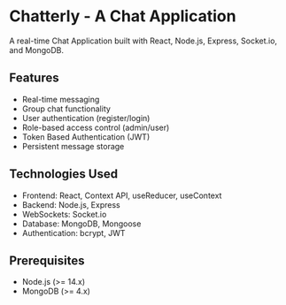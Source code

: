 # Chatterly - A Chat Application

A real-time Chat Application built with React, Node.js, Express, Socket.io, and MongoDB.

## Features

- Real-time messaging
- Group chat functionality
- User authentication (register/login)
- Role-based access control (admin/user)
- Token Based Authentication (JWT)
- Persistent message storage

## Technologies Used

- Frontend: React, Context API, useReducer, useContext
- Backend: Node.js, Express
- WebSockets: Socket.io
- Database: MongoDB, Mongoose
- Authentication: bcrypt, JWT

## Prerequisites

- Node.js (>= 14.x)
- MongoDB (>= 4.x)

